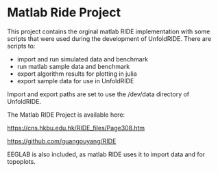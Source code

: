 # Matlab Ride Project

This project contains the orginal matlab RIDE implementation with some scripts that were used during the development of UnfoldRIDE. There are scripts to:
- import and run simulated data and benchmark
- run matlab sample data and benchmark
- export algorithm results for plotting in julia
- export sample data for use in UnfoldRIDE

Import and export paths are set to use the /dev/data directory of UnfoldRIDE.

The Matlab RIDE Project is available here:

https://cns.hkbu.edu.hk/RIDE_files/Page308.htm

https://github.com/guangouyang/RIDE

EEGLAB is also included, as matlab RIDE uses it to import data and for topoplots.